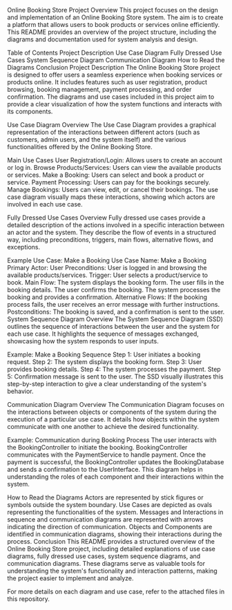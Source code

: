 Online Booking Store Project
Overview
This project focuses on the design and implementation of an Online Booking Store system. The aim is to create a platform that allows users to book products or services online efficiently. This README provides an overview of the project structure, including the diagrams and documentation used for system analysis and design.

Table of Contents
Project Description
Use Case Diagram
Fully Dressed Use Cases
System Sequence Diagram
Communication Diagram
How to Read the Diagrams
Conclusion
Project Description
The Online Booking Store project is designed to offer users a seamless experience when booking services or products online. It includes features such as user registration, product browsing, booking management, payment processing, and order confirmation. The diagrams and use cases included in this project aim to provide a clear visualization of how the system functions and interacts with its components.

Use Case Diagram
Overview
The Use Case Diagram provides a graphical representation of the interactions between different actors (such as customers, admin users, and the system itself) and the various functionalities offered by the Online Booking Store.

Main Use Cases
User Registration/Login: Allows users to create an account or log in.
Browse Products/Services: Users can view the available products or services.
Make a Booking: Users can select and book a product or service.
Payment Processing: Users can pay for the bookings securely.
Manage Bookings: Users can view, edit, or cancel their bookings.
The use case diagram visually maps these interactions, showing which actors are involved in each use case.

Fully Dressed Use Cases
Overview
Fully dressed use cases provide a detailed description of the actions involved in a specific interaction between an actor and the system. They describe the flow of events in a structured way, including preconditions, triggers, main flows, alternative flows, and exceptions.

Example Use Case: Make a Booking
Use Case Name: Make a Booking
Primary Actor: User
Preconditions: User is logged in and browsing the available products/services.
Trigger: User selects a product/service to book.
Main Flow:
The system displays the booking form.
The user fills in the booking details.
The user confirms the booking.
The system processes the booking and provides a confirmation.
Alternative Flows: If the booking process fails, the user receives an error message with further instructions.
Postconditions: The booking is saved, and a confirmation is sent to the user.
System Sequence Diagram
Overview
The System Sequence Diagram (SSD) outlines the sequence of interactions between the user and the system for each use case. It highlights the sequence of messages exchanged, showcasing how the system responds to user inputs.

Example: Make a Booking Sequence
Step 1: User initiates a booking request.
Step 2: The system displays the booking form.
Step 3: User provides booking details.
Step 4: The system processes the payment.
Step 5: Confirmation message is sent to the user.
The SSD visually illustrates this step-by-step interaction to give a clear understanding of the system's behavior.

Communication Diagram
Overview
The Communication Diagram focuses on the interactions between objects or components of the system during the execution of a particular use case. It details how objects within the system communicate with one another to achieve the desired functionality.

Example: Communication during Booking Process
The user interacts with the BookingController to initiate the booking.
BookingController communicates with the PaymentService to handle payment.
Once the payment is successful, the BookingController updates the BookingDatabase and sends a confirmation to the UserInterface.
This diagram helps in understanding the roles of each component and their interactions within the system.

How to Read the Diagrams
Actors are represented by stick figures or symbols outside the system boundary.
Use Cases are depicted as ovals representing the functionalities of the system.
Messages and Interactions in sequence and communication diagrams are represented with arrows indicating the direction of communication.
Objects and Components are identified in communication diagrams, showing their interactions during the process.
Conclusion
This README provides a structured overview of the Online Booking Store project, including detailed explanations of use case diagrams, fully dressed use cases, system sequence diagrams, and communication diagrams. These diagrams serve as valuable tools for understanding the system's functionality and interaction patterns, making the project easier to implement and analyze.

For more details on each diagram and use case, refer to the attached files in this repository.
